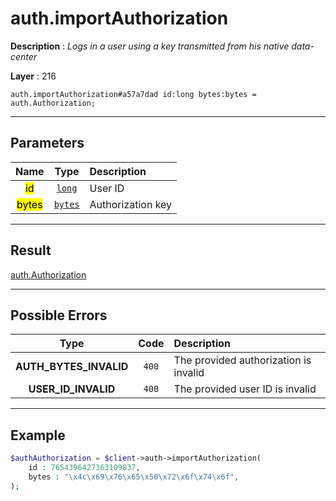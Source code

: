 # auth.importAuthorization

**Description** : *Logs in a user using a key transmitted from his native data\-center*

**Layer** : 216

```tl
auth.importAuthorization#a57a7dad id:long bytes:bytes = auth.Authorization;
```

---

## Parameters

| Name | Type | Description |
| :---: | :---: | :--- |
| <mark>id</mark> | [`long`](type/long) | User ID |
| <mark>bytes</mark> | [`bytes`](type/bytes) | Authorization key |

---

## Result

[auth.Authorization](type/auth.Authorization)

---

## Possible Errors

| Type | Code | Description |
| :---: | :---: | :--- |
| **AUTH_BYTES_INVALID** | `400` | The provided authorization is invalid |
| **USER_ID_INVALID** | `400` | The provided user ID is invalid |

---

## Example

```php
$authAuthorization = $client->auth->importAuthorization(
	id : 7654396427363109837,
	bytes : "\x4c\x69\x76\x65\x50\x72\x6f\x74\x6f",
);
```